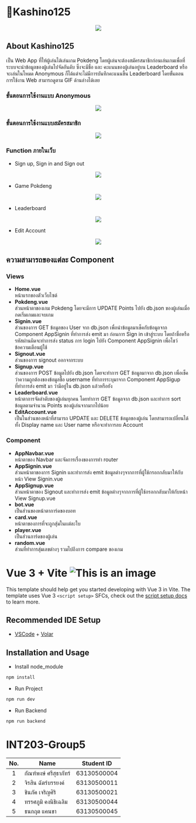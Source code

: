 # 🎰Kashino125
<p align="center">
 <img src="https://media3.giphy.com/media/H6nbCkEAauNjBzxxrJ/giphy.gif?cid=ecf05e47fkuqzbu9ziz7gds3j0qm3iocxcgwn1jboq3g8elk&rid=giphy.gif&ct=g" />
</p>

## About Kashino125
เป็น Web App ที่ให้ผู้เล่นได้เล่นเกม Pokdeng โดยผู้เล่นจะต้องสมัครสมาชิกก่อนเล่นเกมเพื่อที่ระบบจะนำข้อมูลของผู้เล่นไปจัดอันดับ ซึ่งจะมีชื่อ และ คะแนนของผู้เล่นอยู่บน Leaderboard หรือจะเล่นในโหมด Anonymous ก็ได้แต่จะไม่มีการบันทึกคะแนนขึ้น Leaderboard โดยขั้นตอนการใช้งาน Web สามารถดูตาม GIF ด้านล่างได้เลย

### ขั้นตอนการใช้งานแบบ Anonymous
<p align="center">
 <img src="https://user-images.githubusercontent.com/68856607/163741714-2e879096-1251-4c7a-bb95-3ff9d08d19bb.gif" />
</p>

### ขั้นตอนการใช้งานแบบสมัครสมาชิก
<p align="center">
 <img src="https://user-images.githubusercontent.com/68856607/163744510-a4605ad3-17a5-401c-8228-990cee875097.gif" />
</p>

### Function ภายในเว็บ
- Sign up, Sign in and Sign out 
<p align="center">
 <img src="https://user-images.githubusercontent.com/68856607/163744541-273d6a26-4586-41d1-897a-554ed45189cc.gif" />
</p>

- Game Pokdeng
<p align="center">
 <img src="https://user-images.githubusercontent.com/68856607/163744517-f539fe6f-af1e-4d10-bca4-df2d5dd261a3.gif" />
</p>

- Leaderboard
<p align="center">
 <img src="https://user-images.githubusercontent.com/68856607/163744555-d2ba81b1-c7e3-4d5c-aac5-46c2ac141bf9.gif" />
</p>

- Edit Account
<p align="center">
 <img src="https://user-images.githubusercontent.com/68856607/163744558-ba316d76-a7c2-463d-8906-c74bd0c819be.gif" />
</p>

## ความสามารถของแต่ละ Component
### Views
- <strong>Home.vue</strong> </br>  หน้าแรกของตัวเว็บไซต์
- <strong>Pokdeng.vue</strong> </br> ส่วนหน้าตาของเกม Pokdeng โดยจะมีการ UPDATE Points ไปยัง db.json ของผู้เล่นเมื่อกดเริ่มเกมและจบเกม
- <strong>Signin.vue</strong> </br> ส่วนของการ GET ข้อมูลของ User จาก db.json เพื่อนำข้อมูลมาเช็คกับข้อมูลจาก Component AppSignin ที่ทำการส่ง emit มา ก่อนการ Sign in เข้าสู่ระบบ โดยถ้าชื่อหรือรหัสผ่านผิดจะทำการส่ง status การ login ไปยัง Component AppSignin เพื่อโชว์ข้อความเตือนผู้ใช้
- <strong>Signout.vue</strong> </br> ส่วนของการ signout ออกจากระบบ
- <strong>Signup.vue</strong> </br> ส่วนของการ POST ข้อมูลไปยัง db.json โดยจะทำการ GET ข้อมูลมาจาก db.json เพื่อเช็คว่าความถูกต้องของข้อมูลชื่อ username ที่ทำการระบุมาจาก Component AppSigup ที่ทำการส่ง emit มา ว่ามีอยู่ใน db.json แล้วหรือยัง 
- <strong>Leaderboard.vue</strong> </br> หน้าตาการจัดลำดับของผู้เล่นทุกคน โดยทำการ GET ข้อมูลจาก db.json และทำการ sort ข้อมูลตามจำนวน Points ของผู้เล่นจากมากไปน้อย
- <strong>EditAccount.vue</strong>  </br> เป็นในส่วนของหน้าที่สามารถ UPDATE และ DELETE ข้อมูลของผู้เล่น โดยสามารถเปลี่ยนได้ทั้ง Display name และ User name หรือจะทำการลบ Account 
### Component
- <strong>AppNavbar.vue</strong> </br> หน้าตาของ Navbar และจัดการเรื่องของการทำ router 
- <strong>AppSignin.vue</strong> </br> ส่วนหน้าตาของการ Signin และทำการส่ง emit ข้อมูลต่างๆจากการที่ผู้ใช้กรอกกลับมาให้กับหน้า View Signin.vue
- <strong>AppSignup.vue</strong> </br> ส่วนหน้าตาของ Signout และทำการส่ง emit ข้อมูลต่างๆจากการที่ผู้ใช้กรอกกลับมาให้กับหน้า View Signup.vue
- <strong>bot.vue</strong> </br> เป็นส่วนของหน้าตาการ์ดของบอท 
- <strong>card.vue</strong> </br> หน้าตาของการที่จะถูกสุ่มในเเต่ละใบ
- <strong>player.vue</strong> </br> เป็นส่วนการ์ดของผู้เล่น
- <strong>random.vue</strong> </br> ส่วนที่ทำการสุ่มเลขต่างๆ รวมไปถึงการ compare ของเกม

# Vue 3 + Vite     ![This is an image](https://github.com/thanakritcankha/sec-1-group-5-kashino125/blob/main/public/favicon.ico)
This template should help get you started developing with Vue 3 in Vite. The template uses Vue 3 `<script setup>` SFCs, check out the [script setup docs](https://v3.vuejs.org/api/sfc-script-setup.html#sfc-script-setup) to learn more.

## Recommended IDE Setup

- [VSCode](https://code.visualstudio.com/) + [Volar](https://marketplace.visualstudio.com/items?itemName=johnsoncodehk.volar)

## Installation and Usage
- Install node_module
``` bash
npm install
```

- Run Project
``` sh
npm run dev 
```
- Run Backend
``` sh
npm run backend
```
 

# INT203-Group5

 | No. | Name              | Student ID   |
|:---:|-------------------|--------------|
|  1  |  กัณฑ์พงษ์ ศรีสุธาภัทร์   | 63130500004  |
|  2  | จิรสิน ฉัตร์บรรยงค์ | 63130500011  |
|  3  | ชินภัค เจริญศิริ | 63130500021 |
|  4  | ทรรศภูมิ คงนิธิเฉลิม  | 63130500044 |
|  5  |  ธนกฤต แคนขา  | 63130500045 |


